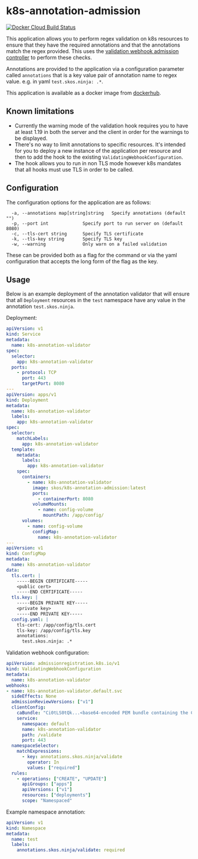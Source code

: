 # k8s-annotation-admission
[![Docker Cloud Build Status](https://img.shields.io/docker/cloud/build/skos/k8s-annotation-admission)](https://hub.docker.com/r/skos/k8s-annotation-admission)

This application allows you to perform regex validation on k8s resources to ensure that they have the required annotations and that the annotations match the regex provided. This uses the [validation webhook admission controller](https://kubernetes.io/docs/reference/access-authn-authz/extensible-admission-controllers/) to perform these checks.

Annotations are provided to the application via a configuration parameter called `annotations` that is a key value pair of annotation name to regex value. e.g. in yaml `test.skos.ninja: .*`.

This application is available as a docker image from [dockerhub](https://hub.docker.com/r/skos/k8s-annotation-admission).

## Known limitations
- Currently the warning mode of the validation hook requires you to have at least 1.19 in both the server and the client in order for the warnings to be displayed.
- There's no way to limit annotations to specific resources. It's intended for you to deploy a new instance of the application per resource and then to add the hook to the existing `ValidatingWebhookConfiguration`.
- The hook allows you to run in non TLS mode however k8s mandates that all hooks must use TLS in order to be called.

## Configuration
The configuration options for the application are as follows:
```
  -a, --annotations map[string]string   Specify annotations (default "")
  -p, --port int             Specify port to run server on (default 8080)
  -c, --tls-cert string      Specify TLS certificate
  -k, --tls-key string       Specify TLS key
  -w, --warning              Only warn on a failed validation
```

These can be provided both as a flag for the command or via the yaml configuration that accepts the long form of the flag as the key.

## Usage
Below is an example deployment of the annotation validator that will ensure that all `Deployment` resources in the `test` namespace have any value in the annotation `test.skos.ninja`.

Deployment:
```yaml
apiVersion: v1
kind: Service
metadata:
  name: k8s-annotation-validator
spec:
  selector:
    app: k8s-annotation-validator
  ports:
    - protocol: TCP
      port: 443
      targetPort: 8080
---
apiVersion: apps/v1
kind: Deployment
metadata:
  name: k8s-annotation-validator
  labels:
    app: k8s-annotation-validator
spec:
  selector:
    matchLabels:
      app: k8s-annotation-validator
  template:
    metadata:
      labels:
        app: k8s-annotation-validator
    spec:
      containers:
        - name: k8s-annotation-validator
          image: skos/k8s-annotation-admission:latest
          ports:
            - containerPort: 8080
          volumeMounts:
            - name: config-volume
              mountPath: /app/config/
      volumes:
        - name: config-volume
          configMap:
            name: k8s-annotation-validator
---
apiVersion: v1
kind: ConfigMap
metadata:
  name: k8s-annotation-validator
data:
  tls.cert: |
    -----BEGIN CERTIFICATE-----
    <public cert>
    -----END CERTIFICATE-----
  tls.key: |
    -----BEGIN PRIVATE KEY-----
    <private key>
    -----END PRIVATE KEY-----
  config.yaml: |
    tls-cert: /app/config/tls.cert
    tls-key: /app/config/tls.key
    annotations:
      test.skos.ninja: .*
```

Validation webhook configuration:
```yaml
apiVersion: admissionregistration.k8s.io/v1
kind: ValidatingWebhookConfiguration
metadata:
  name: k8s-annotation-validator
webhooks:
- name: k8s-annotation-validator.default.svc
  sideEffects: None
  admissionReviewVersions: ["v1"]
  clientConfig:
    caBundle: "Ci0tLS0tQk...<base64-encoded PEM bundle containing the CA that signed the webhook's serving certificate>...tLS0K"
    service:
      namespace: default
      name: k8s-annotation-validator
      path: /validate
      port: 443
  namespaceSelector:
    matchExpressions:
      - key: annotations.skos.ninja/validate
        operator: In
        values: ["required"]
  rules:
    - operations: ["CREATE", "UPDATE"]
      apiGroups: ["apps"]
      apiVersions: ["v1"]
      resources: ["deployments"]
      scope: "Namespaced"
```

Example namespace annotation:
```yaml
apiVersion: v1
kind: Namespace
metadata:
  name: test
  labels:
    annotations.skos.ninja/validate: required
```
